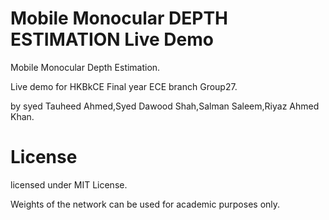 # Mobile Monocular DEPTH ESTIMATION Live Demo

Mobile Monocular Depth Estimation.

Live demo for HKBkCE Final year ECE branch Group27.

by syed Tauheed Ahmed,Syed Dawood Shah,Salman Saleem,Riyaz Ahmed Khan.  
# License
licensed under MIT License.

Weights of the network can be used for academic purposes only.



